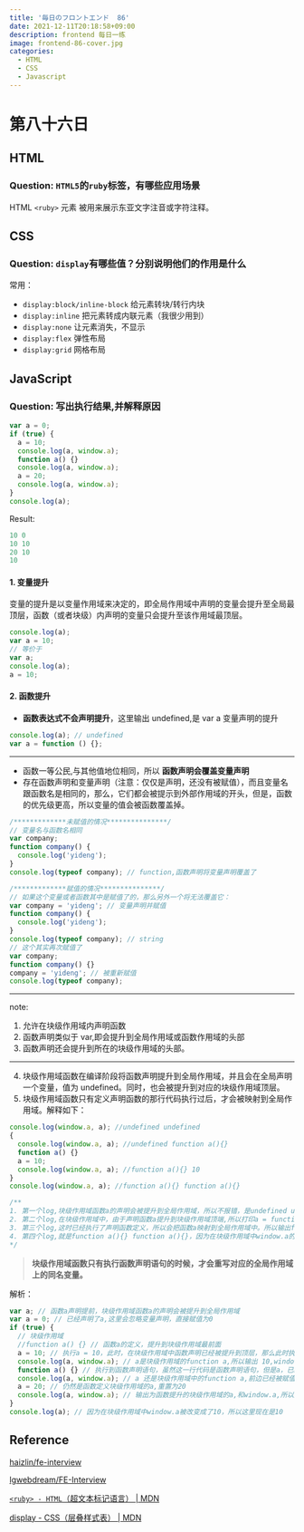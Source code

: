 ```yaml
---
title: '毎日のフロントエンド  86'
date: 2021-12-11T20:18:58+09:00
description: frontend 每日一练
image: frontend-86-cover.jpg
categories:
  - HTML
  - CSS
  - Javascript
---
```


# 第八十六日

## HTML

### **Question:** `HTML5`的`ruby`标签，有哪些应用场景

HTML `<ruby>` 元素 被用来展示东亚文字注音或字符注释。

## CSS

### **Question:** `display`有哪些值？分别说明他们的作用是什么

常用：

- `display:block/inline-block` 给元素转块/转行内块
- `display:inline` 把元素转成内联元素（我很少用到）
- `display:none` 让元素消失，不显示
- `display:flex` 弹性布局
- `display:grid` 网格布局

## JavaScript

### **Question:** 写出执行结果,并解释原因

```js
var a = 0;
if (true) {
  a = 10;
  console.log(a, window.a);
  function a() {}
  console.log(a, window.a);
  a = 20;
  console.log(a, window.a);
}
console.log(a);
```

Result:

```js
10 0
10 10
20 10
10
```

#### 1. 变量提升

变量的提升是以变量作用域来决定的，即全局作用域中声明的变量会提升至全局最顶层，函数（或者块级）内声明的变量只会提升至该作用域最顶层。

```js
console.log(a);
var a = 10;
// 等价于
var a;
console.log(a);
a = 10;
```

#### 2. 函数提升

- **函数表达式不会声明提升**，这里输出 undefined,是 var a 变量声明的提升

```js
console.log(a); // undefined
var a = function () {};
```

---

- 函数一等公民,与其他值地位相同，所以 **函数声明会覆盖变量声明**
- 存在函数声明和变量声明（注意：仅仅是声明，还没有被赋值），而且变量名跟函数名是相同的，那么，它们都会被提示到外部作用域的开头，但是，函数的优先级更高，所以变量的值会被函数覆盖掉。

```js
/*************未赋值的情况***************/
// 变量名与函数名相同
var company;
function company() {
  console.log('yideng');
}
console.log(typeof company); // function,函数声明将变量声明覆盖了

/*************赋值的情况***************/
// 如果这个变量或者函数其中是赋值了的，那么另外一个将无法覆盖它：
var company = 'yideng'; // 变量声明并赋值
function company() {
  console.log('yideng');
}
console.log(typeof company); // string
// 这个其实再次赋值了
var company;
function company() {}
company = 'yideng'; // 被重新赋值
console.log(typeof company);
```

---

note:

1. 允许在块级作用域内声明函数
2. 函数声明类似于 var,即会提升到全局作用域或函数作用域的头部
3. 函数声明还会提升到所在的块级作用域的头部。

---

4. 块级作用域函数在编译阶段将函数声明提升到全局作用域，并且会在全局声明一个变量，值为 undefined。同时，也会被提升到对应的块级作用域顶层。
5. 块级作用域函数只有定义声明函数的那行代码执行过后，才会被映射到全局作用域。解释如下：

```js
console.log(window.a, a); //undefined undefined
{
  console.log(window.a, a); //undefined function a(){}
  function a() {}
  a = 10;
  console.log(window.a, a); //function a(){} 10
}
console.log(window.a, a); //function a(){} function a(){}

/**
1. 第一个log,块级作用域函数a的声明会被提升到全局作用域，所以不报错，是undefined undefined
2. 第二个log,在块级作用域中，由于声明函数a提升到块级作用域顶端,所以打印a = function a(){}，而window.a由于并没有执行函数定义的那一行代码，所以仍然为undefined。
3. 第三个log,这时已经执行了声明函数定义，所以会把函数a映射到全局作用域中。所以输出function a(){},
4. 第四个log,就是function a(){} function a(){}，因为在块级作用域中window.a的值已经被改变了，变成了function a(){}
*/
```

> **块级作用域函数只有执行函数声明语句的时候，才会重写对应的全局作用域上的同名变量。**

解析：

```js
var a; // 函数a声明提前，块级作用域函数a的声明会被提升到全局作用域
var a = 0; // 已经声明了a,这里会忽略变量声明，直接赋值为0
if (true) {
  // 块级作用域
  //function a() {} // 函数a的定义，提升到块级作用域最前面
  a = 10; // 执行a = 10，此时，在块级作用域中函数声明已经被提升到顶层，那么此时执行a，就是相当于赋值，将函数声明a赋值为数字a，这里就是赋值为10了，
  console.log(a, window.a); // a是块级作用域的function a,所以输出 10,window.a还是0，因为块级作用域函数只有执行函数声明语句的时候，才会重写对应的全局作用域上的同名变量
  function a() {} // 执行到函数声明语句，虽然这一行代码是函数声明语句，但是a，已经为数字10了，所以，执行function a(){}之后，a的值10就会被赋值给全局作用域上的a，所以下面打印的window.a,a都为10
  console.log(a, window.a); // a 还是块级作用域中的function a,前边已经被赋值为10，所以window.a前边已经变为了10
  a = 20; // 仍然是函数定义块级作用域的a,重置为20
  console.log(a, window.a); // 输出为函数提升的块级作用域的a,和window.a,所以这里输出20 10
}
console.log(a); // 因为在块级作用域中window.a被改变成了10，所以这里现在是10
```

## Reference

[haizlin/fe-interview](https://github.com/haizlin/fe-interview)

[lgwebdream/FE-Interview ](https://github.com/lgwebdream/FE-Interview)

[`<ruby> - HTML`（超文本标记语言） | MDN](https://developer.mozilla.org/zh-CN/docs/Web/HTML/Element/ruby)

[display - CSS（层叠样式表） | MDN](https://developer.mozilla.org/zh-CN/docs/Web/CSS/display#display_grid)
